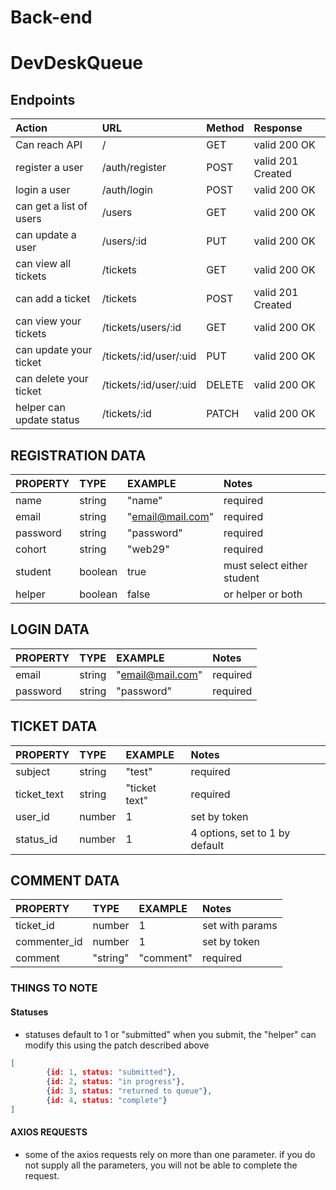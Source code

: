 # Back-end
# DevDeskQueue
## Endpoints

| Action                  | URL                    | Method | Response           |
| :------------------------ | :--------------------- | :----- | :----------------- |
| Can reach API             | /                      | GET    |  valid 200 OK      |
| register a user           | /auth/register         | POST   |  valid 201 Created |
| login a user              | /auth/login            | POST   |  valid 200 OK      |
| can get a list of users   | /users                 | GET    |  valid 200 OK      |
| can update a user         | /users/:id             | PUT    |  valid 200 OK      |
| can view all tickets      | /tickets               | GET    |  valid 200 OK      |
| can add a ticket          | /tickets               | POST   |  valid 201 Created |
| can view your tickets     | /tickets/users/:id     | GET    |  valid 200 OK      |
| can update your ticket    | /tickets/:id/user/:uid | PUT    |  valid 200 OK      |
| can delete your ticket    | /tickets/:id/user/:uid | DELETE |  valid 200 OK      |
| helper can update status  | /tickets/:id           | PATCH  |  valid 200 OK      |


## REGISTRATION DATA

| PROPERTY               | TYPE              | EXAMPLE          | Notes                          |
| :-------------------   | :---------------- | :--------------  | :----------------------------- |
| name                   |  string           | "name"           | required                       |
| email                  |  string           | "email@mail.com" | required                       |
| password               |  string           | "password"       | required                       |
| cohort                 |  string           | "web29"          | required                       |
| student                |  boolean          | true             | must select either student     |
| helper                 |  boolean          | false            | or helper or both              |

## LOGIN DATA

| PROPERTY               | TYPE              | EXAMPLE          | Notes                          |
| :-------------------   | :---------------- | :--------------  | :----------------------------- |
| email                  |  string           | "email@mail.com" | required                       |
| password               |  string           | "password"       | required                       |

## TICKET DATA

| PROPERTY               | TYPE              | EXAMPLE          | Notes                          |
| :-------------------   | :---------------- | :--------------  | :----------------------------- |
| subject                |  string           | "test"           | required                       |
| ticket_text            |  string           | "ticket text"    | required                       |
| user_id                |  number           | 1                | set by token                   |
| status_id              |  number           | 1                | 4 options, set to 1 by default |

## COMMENT DATA

| PROPERTY               | TYPE              | EXAMPLE          | Notes                          |
| :-------------------   | :---------------- | :--------------  | :----------------------------- |
| ticket_id              |  number           | 1                | set with params                |
| commenter_id           |  number           | 1                | set by token                   |
| comment                |  "string"         | "comment"        | required                       |


### THINGS TO NOTE ###
#### Statuses
- statuses default to 1 or "submitted" when you submit, the "helper" can modify this using the patch described above

```json
[
        {id: 1, status: "submitted"},
        {id: 2, status: "in progress"},
        {id: 3, status: "returned to queue"},
        {id: 4, status: "complete"}
]
```

#### AXIOS REQUESTS
- some of the axios requests rely on more than one parameter. if you do not supply all the parameters, you will not be able to complete the request. 
